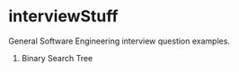 # interviewStuff

General Software Engineering interview question examples.

1.  Binary Search Tree
